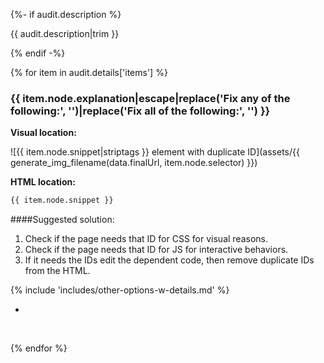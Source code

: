 {%- if audit.description %}

{{ audit.description|trim }}

{% endif -%}

{% for item in audit.details['items'] %}

<h3> {{ item.node.explanation|escape|replace('Fix any of the following:', '')|replace('Fix all of the following:', '') }} </h3>

__Visual location:__

![{{ item.node.snippet|striptags }} element with duplicate ID](assets/{{ generate_img_filename(data.finalUrl, item.node.selector) }})

__HTML location:__

```html
{{ item.node.snippet }}
```

####Suggested solution:

1. Check if the page needs that ID for CSS for visual reasons.
2. Check if the page needs that ID for JS for interactive behaviors.
3. If it needs the IDs edit the dependent code, then remove duplicate IDs from the HTML.

{% include 'includes/other-options-w-details.md' %}

-
<br>

{% endfor %}

<br>